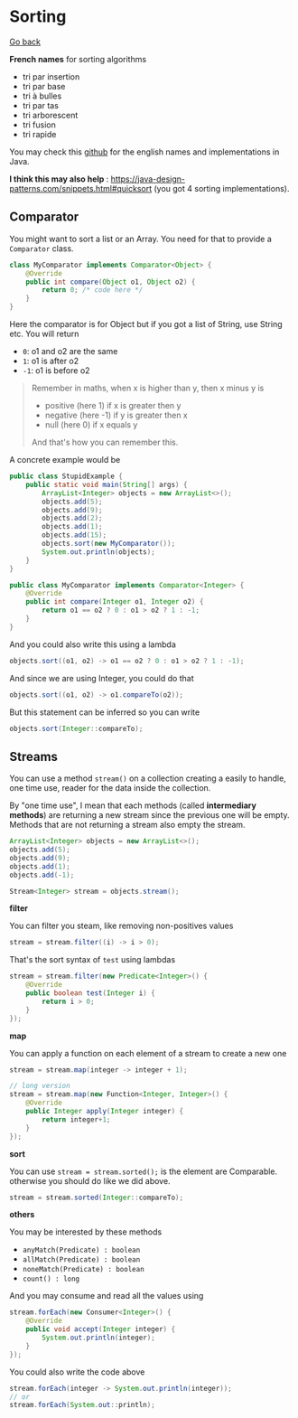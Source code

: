 # Sorting

[Go back](..)

**French names** for sorting algorithms

* tri par insertion
* tri par base
* tri à bulles
* tri par tas
* tri arborescent
* tri fusion
* tri rapide

You may check this [github](https://github.com/java2blog/Tutorials/tree/master/Algorithms/Sorting-Algorithms)
for the english names and implementations in Java.

**I think this may also help**
: <https://java-design-patterns.com/snippets.html#quicksort>
(you got 4 sorting implementations).

<div class="sl"></div>

## Comparator

You might want to sort a list or an Array. You need
for that to provide a ``Comparator`` class.

```java
class MyComparator implements Comparator<Object> {
    @Override
    public int compare(Object o1, Object o2) {
        return 0; /* code here */
    }
}
```

Here the comparator is for Object but if you got a list
of String, use String etc. You will return

* ``0``: o1 and o2 are the same
* ``1``: o1 is after o2
* ``-1``: o1 is before o2

> Remember in maths, when x is higher than y, then
> x minus y is 
> 
> * positive (here 1) if x is greater then y
> * negative (here -1) if y is greater then x
> * null (here 0) if x equals y
> 
> And that's how you can remember this.

A concrete example would be

```java
public class StupidExample {
    public static void main(String[] args) {
        ArrayList<Integer> objects = new ArrayList<>();
        objects.add(5);
        objects.add(9);
        objects.add(2);
        objects.add(1);
        objects.add(15);
        objects.sort(new MyComparator());
        System.out.println(objects);
    }
}

public class MyComparator implements Comparator<Integer> {
    @Override
    public int compare(Integer o1, Integer o2) {
        return o1 == o2 ? 0 : o1 > o2 ? 1 : -1;
    }
}
```

And you could also write this using a lambda

```java
objects.sort((o1, o2) -> o1 == o2 ? 0 : o1 > o2 ? 1 : -1);
```

And since we are using Integer, you could do that

```java
objects.sort((o1, o2) -> o1.compareTo(o2));
```

But this statement can be inferred so you can
write

```java
objects.sort(Integer::compareTo);
```

<div class="sl"></div>

## Streams

You can use a method ``stream()`` on a collection
creating a easily to handle, one time use, reader
for the data inside the collection.

By "one time use", I mean that each methods
(called **intermediary methods**)
are returning a new stream since the previous
one will be empty. Methods that are not returning
a stream also empty the stream.

```java
ArrayList<Integer> objects = new ArrayList<>();
objects.add(5);
objects.add(9);
objects.add(1);
objects.add(-1);

Stream<Integer> stream = objects.stream();
```

**filter**

You can filter you steam, like removing non-positives
values

```java
stream = stream.filter((i) -> i > 0);
```

That's the sort syntax of ``test`` using lambdas

```java
stream = stream.filter(new Predicate<Integer>() {
    @Override
    public boolean test(Integer i) {
        return i > 0;
    }
});
```

**map**

You can apply a function on each element of a stream
to create a new one

```java
stream = stream.map(integer -> integer + 1);

// long version
stream = stream.map(new Function<Integer, Integer>() {
    @Override
    public Integer apply(Integer integer) {
        return integer+1;
    }
});
```

**sort**

You can use ``stream = stream.sorted();`` is the element are Comparable.
otherwise you should do like we did above.

```java
stream = stream.sorted(Integer::compareTo);
```

**others**

You may be interested by these methods

* ``anyMatch(Predicate) : boolean``
* ``allMatch(Predicate) : boolean``
* ``noneMatch(Predicate) : boolean``
* ``count() : long``

And you may consume and read all the values using

```java
stream.forEach(new Consumer<Integer>() {
    @Override
    public void accept(Integer integer) {
        System.out.println(integer);
    }
});
```

You could also write the code above

```java
stream.forEach(integer -> System.out.println(integer));
// or
stream.forEach(System.out::println);
```
